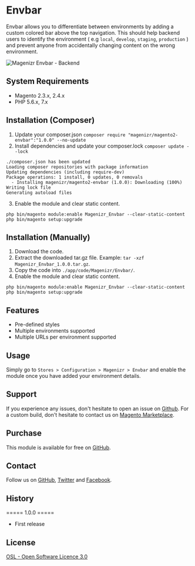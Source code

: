 # Envbar

Envbar allows you to differentiate between environments by adding a custom colored bar above the top navigation. This
should help backend users to identify the environment ( e.g `local`, `develop`, `staging`, `production` ) and prevent
anyone from accidentally changing content on the wrong environment.

![Magenizr Envbar - Backend](https://images2.imgbox.com/3b/d8/naOpR8UY_o.gif)

## System Requirements

- Magento 2.3.x, 2.4.x
- PHP 5.6.x, 7.x

## Installation (Composer)

1. Update your composer.json `composer require "magenizr/magento2-envbar":"1.0.0" --no-update`
2. Install dependencies and update your composer.lock `composer update --lock`

```
./composer.json has been updated
Loading composer repositories with package information
Updating dependencies (including require-dev)              
Package operations: 1 install, 0 updates, 0 removals
  - Installing magenizr/magento2-envbar (1.0.0): Downloading (100%)         
Writing lock file
Generating autoload files
```

3. Enable the module and clear static content.

```
php bin/magento module:enable Magenizr_Envbar --clear-static-content
php bin/magento setup:upgrade
```

## Installation (Manually)

1. Download the code.
2. Extract the downloaded tar.gz file. Example: `tar -xzf Magenizr_Envbar_1.0.0.tar.gz`.
3. Copy the code into `./app/code/Magenizr/Envbar/`.
4. Enable the module and clear static content.

```
php bin/magento module:enable Magenizr_Envbar --clear-static-content
php bin/magento setup:upgrade
```

## Features

* Pre-defined styles
* Multiple environments supported
* Multiple URLs per environment supported

## Usage

Simply go to `Stores > Configuration > Magenizr > Envbar` and enable the module once you have added your environment details.

## Support

If you experience any issues, don't hesitate to open an issue
on [Github](https://github.com/magenizr/Magenizr_Envbar/issues). For a custom build, don't hesitate to contact us
on [Magento Marketplace](https://marketplace.magento.com/partner/magenizr).

## Purchase

This module is available for free on [GitHub](https://github.com/magenizr).

## Contact

Follow us on [GitHub](https://github.com/magenizr), [Twitter](https://twitter.com/magenizr)
and [Facebook](https://www.facebook.com/magenizr).

## History

===== 1.0.0 =====

* First release

## License

[OSL - Open Software Licence 3.0](https://opensource.org/licenses/osl-3.0.php)
